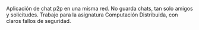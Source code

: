 Aplicación de chat p2p en una misma red. No guarda chats, tan solo amigos y solicitudes. Trabajo para la asignatura Computación Distribuida, con claros fallos de seguridad.
